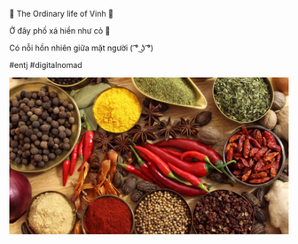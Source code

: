 🍃 The Ordinary life of Vinh 🍁

Ở đây phố xá hiền như cỏ 🌿

Có nỗi hồn nhiên giữa mặt người ( ͡° ͜ʖ ͡°)

#entj
#digitalnomad



![](image/4.jpg)
